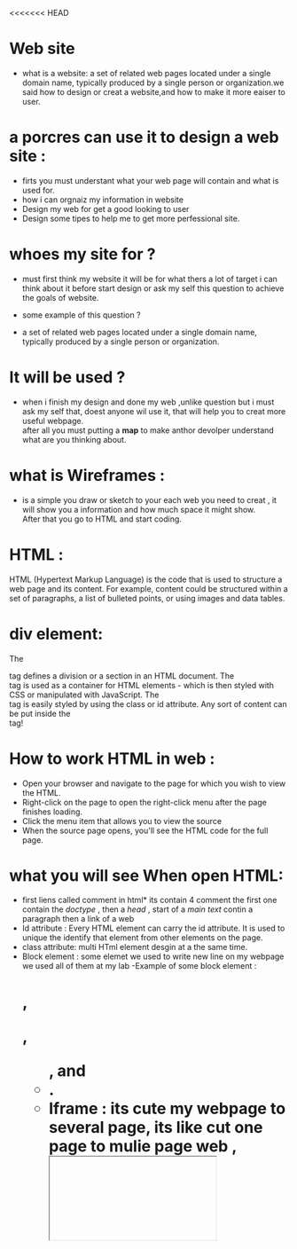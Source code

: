 <<<<<<< HEAD
# Web site 
* what is a website: a set of related web pages located under a single domain name, typically produced by a single person or organization.we said how to design or creat a website,and how to make it more eaiser to user. 
 # a porcres can use it to design  a web site :
 - firts you must understant what your web page will contain and what is used for.
 - how i can orgnaiz my information in website 
 - Design my web for get a good looking to user
 - Design some tipes to help me to get more perfessional site.

# whoes my site for ? 
- must first think my website it will be for what thers a lot of target i can think about it before start design or ask my self this question to achieve the goals of website.
* some example of this question ? 
 - a set of related web pages located under a single domain name, typically produced by a single person or organization.
  
  # It  will be used ? 
  -  when i finish my design and done my web ,unlike question but i must ask my self that, doest anyone wil use it, that will help you to creat more useful webpage.  
  after all you must putting a **map** to make anthor devolper understand what are you thinking about.

  # what is Wireframes : 
  - is a simple you draw or sketch to your each web you need to creat , it will show you a information and how much space it might show.  
 After that you go to HTML and start coding.

 # HTML : 
 HTML (Hypertext Markup Language) is the code that is used to structure a web page and its content. For example, content could be structured within a set of paragraphs, a list of bulleted points, or using images and data tables.

 # div element:
 The <div> tag defines a division or a section in an HTML document. The <div> tag is used as a container for HTML elements - which is then styled with CSS or manipulated with JavaScript. The <div> tag is easily styled by using the class or id attribute. Any sort of content can be put inside the <div> tag!

 # How to work HTML in web :  
 - Open your browser and navigate to the page for which you wish to view the HTML.
- Right-click on the page to open the right-click menu after the page finishes loading.
- Click the menu item that allows you to view the source
- When the source page opens, you'll see the HTML code for the full page.

# what you will see When open HTML: 
* first liens called comment in html*
its contain 4 comment the first one contain the *doctype* , then a *head* , start of a *main text* contin a paragraph then a link of a web 
* Id attribute : Every HTML element can carry
the id attribute. It is used to
unique the identify that element
from other elements on the
page.
 * class attribute:  multi HTml element desgin at a the same time. 
* Block element : some elemet we used to write new line on my webpage we used all of them at my lab
-Example of some block element : <h1>, <p>, <ul>, and <li>. 
* Iframe : its cute my webpage to several page, its like cut one page to mulie page web ,<iframe> like that will be write in html page. 
* src: you will be put your sorce of thing like sorce of image. 
* height and width : it can you used it to edit the height and width of any thing. 
* meta: used insied the head elemnt you write any note or information about my web page. most thing it write inside it its my name or contant.






   


=======
# hmtlandcss summary 
* First step before start wirting your code you must design yor page and wirte a plane like anything in the worked, to start any work and be perfect muust you draw a plan to give to yourself a hint for how your work look like. at htm and scc its called wire frame.
Wire frame its a draw on paint or any app you can daw its have navigtiation and main place to page any design you want to your page.
* second step you start yor work or coding at html then design it at css.
*Html wire frame*
- at top have a navgtion bar contan links (home - add - ..anything you want)
- in middle its a main page you have a flexbity to to do what you want 
- at the bottom its footor its the end of page .
## html and css
html heres you can write your code its like a foundation for you buliding but its not what you want to share it to usre so you need to use somthing to make your websit colorful for that you want and use css.
>>>>>>> e52df60eff8f923bc3fa8e934f361d8eb541273a
